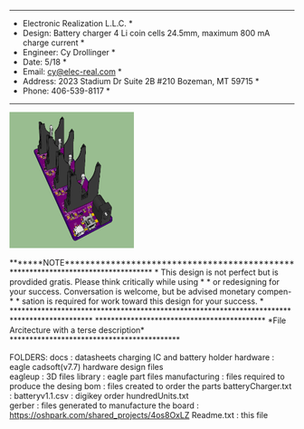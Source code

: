 ********************************************************************************************
* Electronic Realization L.L.C.								   *
* Design: Battery charger 4 Li coin cells 24.5mm, maximum 800 mA charge current		   *
* Engineer: Cy Drollinger								   *
* Date: 5/18									           *
* Email: cy@elec-real.com								   *
* Address: 2023 Stadium Dr Suite 2B #210 Bozeman, MT 59715				   *
* Phone: 406-539-8117									   *
********************************************************************************************
<p>
	<img src="/hardware/eagleUp/BatChrgv1.png" width="220" height="240" />
</p>
*******NOTE*********************************************************************************
* This design is not perfect but is provdided gratis. Please think critically while using  *
* or redesigning for your success. Conversation is welcome, but be advised monetary compen-*
* sation is required for work toward this design for your success.			   *
********************************************************************************************	 
*******************************************
*File Arcitecture with a terse description*
*******************************************

FOLDERS:
	docs		: datasheets charging IC and battery holder
	hardware	: eagle cadsoft(v7.7) hardware design files 	
		eagleup		: 3D files 
		library		: eagle part files 
		manufacturing	: files required to produce the desing
			bom	: files created to order the parts
					batteryCharger.txt	: 
					batteryv1.1.csv		: digikey order
					hundredUnits.txt	
			gerber	: files generated to manufacture the board
				: https://oshpark.com/shared_projects/4os8OxLZ
	Readme.txt	: this file
	

